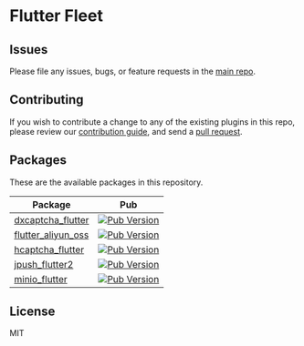 # Flutter Fleet

## Issues

Please file any issues, bugs, or feature requests in the [main repo](https://github.com/FlutterFleet/FlutterFleet/issues/new).

## Contributing

If you wish to contribute a change to any of the existing plugins in this repo,
please review our [contribution guide](https://github.com/FlutterFleet/FlutterFleet/blob/main/.github/CONTRIBUTING.md),
and send a [pull request](https://github.com/FlutterFleet/FlutterFleet/pulls).

## Packages
These are the available packages in this repository.

| Package                                            | Pub                                                                                          |
|----------------------------------------------------|----------------------------------------------------------------------------------------------|
| [dxcaptcha_flutter](./packages/dxcaptcha_flutter)  | [![Pub Version](https://img.shields.io/pub/v/dxcaptcha_flutter)](https://pub.dev/packages/dxcaptcha_flutter)  |
| [flutter_aliyun_oss](./packages/flutter_aliyun_oss) | [![Pub Version](https://img.shields.io/pub/v/flutter_aliyun_oss)](https://pub.dev/packages/flutter_aliyun_oss)  |
| [hcaptcha_flutter](./packages/hcaptcha_flutter)    | [![Pub Version](https://img.shields.io/pub/v/hcaptcha_flutter)](https://pub.dev/packages/hcaptcha_flutter) |
| [jpush_flutter2](./packages/jpush_flutter2)         | [![Pub Version](https://img.shields.io/pub/v/jpush_flutter2)](https://pub.dev/packages/jpush_flutter2) |
| [minio_flutter](./packages/minio_flutter)          | [![Pub Version](https://img.shields.io/pub/v/minio_flutter)](https://pub.dev/packages/minio_flutter) |

## License

MIT
